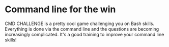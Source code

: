 # Command line for the win
CMD CHALLENGE is a pretty cool game challenging you on Bash skills. Everything is done via the command line and the questions are becoming increasingly complicated. It's a good training to improve your command line skills!

